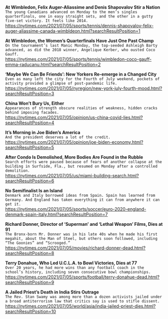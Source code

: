 **At Wimbledon, Felix Auger-Aliassime and Denis Shapovalov Stir a Nation**\
`The young Canadians advanced on Monday to the men’s singles quarterfinals, one in easy straight sets, and the other in a gutty five-set victory. It feels like 2014.`\
https://nytimes.com/2021/07/05/sports/tennis/dennis-shapovalov-felix-auger-aliassime-canada-wimbldeon.html?searchResultPosition=1

**At Wimbledon, the Women’s Quarterfinals Have Just One Past Champ**\
`On the tournament’s last Manic Monday, the top-seeded Ashleigh Barty advanced, as did the 2018 winner, Angelique Kerber, who ousted Coco Gauff.`\
https://nytimes.com/2021/07/05/sports/tennis/wimbledon-coco-gauff-emma-raducanu.html?searchResultPosition=2

**‘Maybe We Can Be Friends’: New Yorkers Re-emerge in a Changed City**\
`Even as many left the city for the Fourth of July weekend, pockets of activity provided a glimpse of post-pandemic life.`\
https://nytimes.com/2021/07/05/nyregion/new-york-july-fourth-mood.html?searchResultPosition=3

**China Won’t Bury Us, Either**\
`Appearances of strength obscure realities of weakness, hidden cracks behind imposing facades.`\
https://nytimes.com/2021/07/05/opinion/us-china-covid-lies.html?searchResultPosition=4

**It’s Morning in Joe Biden’s America**\
`And the president deserves a lot of the credit.`\
https://nytimes.com/2021/07/05/opinion/joe-biden-economy.html?searchResultPosition=5

**After Condo Is Demolished, More Bodies Are Found in the Rubble**\
`Search efforts were paused because of fears of another collapse at the building in Surfside, Fla., but resumed on Monday after a controlled demolition.`\
https://nytimes.com/2021/07/05/us/miami-building-search.html?searchResultPosition=6

**No Semifinalist Is an Island**\
`Denmark and Italy borrowed ideas from Spain. Spain has learned from Germany. And England has taken everything it can from anywhere it can get it.`\
https://nytimes.com/2021/07/05/sports/soccer/euro-2020-england-denmark-spain-italy.html?searchResultPosition=7

**Richard Donner, Director of ‘Superman’ and ‘Lethal Weapon’ Films, Dies at 91**\
`The Bronx-born Mr. Donner was in his late 40s when he made his first megahit, about the Man of Steel, but others soon followed, including “The Goonies” and “Scrooged.”`\
https://nytimes.com/2021/07/05/movies/richard-donner-dead.html?searchResultPosition=8

**Terry Donahue, Who Led U.C.L.A. to Bowl Victories, Dies at 77**\
`Over 20 years, he had more wins than any football coach in the school’s history, including seven consecutive bowl championships.`\
https://nytimes.com/2021/07/05/sports/football/terry-donahue-dead.html?searchResultPosition=9

**A Jailed Priest’s Death in India Stirs Outrage**\
`The Rev. Stan Swamy was among more than a dozen activists jailed under a broad antiterrorism law that critics say is used to stifle dissent.`\
https://nytimes.com/2021/07/05/world/asia/india-jailed-priest-dies.html?searchResultPosition=10

